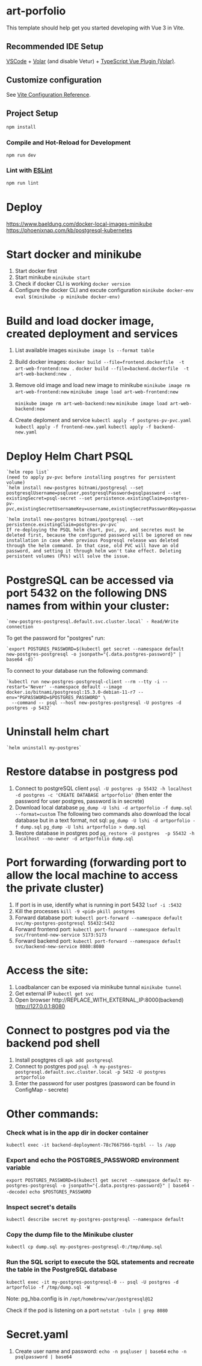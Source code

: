 # art-porfolio

This template should help get you started developing with Vue 3 in Vite.

## Recommended IDE Setup

[VSCode](https://code.visualstudio.com/) + [Volar](https://marketplace.visualstudio.com/items?itemName=Vue.volar) (and disable Vetur) + [TypeScript Vue Plugin (Volar)](https://marketplace.visualstudio.com/items?itemName=Vue.vscode-typescript-vue-plugin).

## Customize configuration

See [Vite Configuration Reference](https://vitejs.dev/config/).

## Project Setup

```sh
npm install
```

### Compile and Hot-Reload for Development

```sh
npm run dev
```
### Lint with [ESLint](https://eslint.org/)

```sh
npm run lint
```
# Deploy
https://www.baeldung.com/docker-local-images-minikube
https://phoenixnap.com/kb/postgresql-kubernetes
# Start docker and minikube
1. Start docker first
2. Start minikube
    `minikube start`
3. Check if docker CLI is working
    `docker version`
4. Configure the docker CLI and excute configuration
    `minikube docker-env`
    `eval $(minikube -p minikube docker-env)`
# Build and load docker image, created deployment and services
1. List available images
    `minikube image ls --format table`
2. Build docker images:
    `docker build --file=frontend.dockerfile  -t art-web-frontend:new .`
    `docker build --file=backend.dockerfile  -t art-web-backend:new .`
3. Remove old image and load new image to minikube
    `minikube image rm art-web-frontend:new`
    `minikube image load art-web-frontend:new`

    `minikube image rm art-web-backend:new`
    `minikube image load art-web-backend:new`
4. Create deploment and service
    `kubectl apply -f postgres-pv-pvc.yaml`
    `kubectl apply -f frontend-new.yaml`
    `kubectl apply -f backend-new.yaml`
# Deploy Helm Chart PSQL
    `helm repo list`
    (need to apply pv-pvc before installing posgtres for persistent volume)
    `helm install new-postgres bitnami/postgresql --set postgresqlUsername=psqluser,postgresqlPassword=psqlpassword --set existingSecret=psql-secret --set persistence.existingClaim=postgres-pv-pvc,existingSecretUsernameKey=username,existingSecretPasswordKey=password`

    `helm install new-postgres bitnami/postgresql --set persistence.existingClaim=postgres-pv-pvc`
    If re-deploying the PSQL helm chart, pvc, pv, and secretes must be deleted first, because the configured password will be ignored on new installation in case when previous Posgresql release was deleted through the helm command. In that case, old PVC will have an old password, and setting it through helm won't take effect. Deleting persistent volumes (PVs) will solve the issue.

# PostgreSQL can be accessed via port 5432 on the following DNS names from within your cluster:

    `new-postgres-postgresql.default.svc.cluster.local` - Read/Write connection

To get the password for "postgres" run:

    `export POSTGRES_PASSWORD=$(kubectl get secret --namespace default new-postgres-postgresql -o jsonpath="{.data.postgres-password}" | base64 -d)`

To connect to your database run the following command:

    `kubectl run new-postgres-postgresql-client --rm --tty -i --restart='Never' --namespace default --image docker.io/bitnami/postgresql:15.3.0-debian-11-r7 --env="PGPASSWORD=$POSTGRES_PASSWORD" \
      --command -- psql --host new-postgres-postgresql -U postgres -d postgres -p 5432`
# Uninstall helm chart
    `helm uninstall my-postgres`
# Restore databse in postgress pod
1. Connect to postgreSQL client
    `psql -U postgres -p 55432 -h localhost -d postgres -c 'CREATE DATABASE artporfolio'`
    (then enter the password for user postgres, password is in secrete)
2. Download local database
    `pg_dump -U lshi -d artporfolio -f dump.sql --format=custom`
   The following two commands also download the local database but in a text format, not sql:
    `pg_dump -U lshi -d artporfolio -f dump.sql`
    `pg_dump -U lshi artporfolio > dump.sql`
3. Restore database in postgres pod
    `pg_restore -U postgres  -p 55432 -h localhost --no-owner -d artporfolio dump.sql`
# Port forwarding (forwarding port to allow the local machine to access the private cluster)
1. If port is in use, identify what is running in port 5432
    `lsof -i :5432`
2. Kill the processes
    `kill -9 <pid>`
    `pkill postgres`
3. Forward database port:
    `kubectl port-forward --namespace default svc/my-postgres-postgresql 55432:5432`
4. Forward frontend port:
    `kubectl port-forward --namespace default svc/frontend-new-service 5173:5173`
5. Forward backend port:
    `kubectl port-forward --namespace default svc/backend-new-service 8080:8080`
# Access the site:
1. Loadbalancer can be exposed via minikube tunnal
    `minikube tunnel`
2. Get external IP
    `kubectl get svc`
3. Open browser
    http://REPLACE_WITH_EXTERNAL_IP:8000(backend)
    http://127.0.0.1:8080

# Connect to postgres pod via the backend pod shell
1. Install posgtgres cli
    `apk add postgresql`
2. Connect to postgres pod
    `psql -h my-postgres-postgresql.default.svc.cluster.local -p 5432 -U postgres artporfolio`
3. Enter the password for user postgres (password can be found in ConfigMap - secrete)

# Other commands:
### Check what is in the app dir in docker container
`kubectl exec -it backend-deployment-78c7667566-tqzbl -- ls /app`
### Export and echo the POSTGRES_PASSWORD environment variable
`export POSTGRES_PASSWORD=$(kubectl get secret --namespace default my-postgres-postgresql -o jsonpath="{.data.postgres-password}" | base64 --decode)`
`echo $POSTGRES_PASSWORD`
### Inspect secret's details
`kubectl describe secret my-postgres-postgresql --namespace default`
### Copy the dump file to the Minikube cluster
`kubectl cp dump.sql my-postgres-postgresql-0:/tmp/dump.sql`
### Run the SQL script to execute the SQL statements and recreate the table in the PostgreSQL database
`kubectl exec -it my-postgres-postgresql-0 -- psql -U postgres -d artporfolio -f /tmp/dump.sql -W`

Note: pg_hba.config is in `/opt/homebrew/var/postgresql@12`

Check if the pod is listening on a port
 `netstat -tuln | grep 8080`
# Secret.yaml
1. Create user name and password:
    `echo -n psqluser | base64`
    `echo -n psqlpassword | base64`


